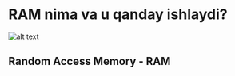 # RAM nima va u qanday ishlaydi?

![alt text](https://www.eetasia.com/wp-content/uploads/sites/2/2022/02/shutterstock_1740754502.jpg?w=580&h=387&crop=1)

## Random Access Memory - RAM
